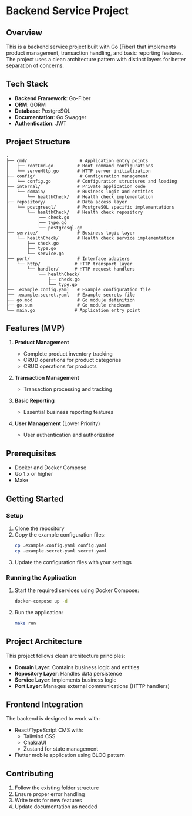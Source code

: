 # Backend Service Project

## Overview
This is a backend service project built with Go (Fiber) that implements product management, transaction handling, and basic reporting features. The project uses a clean architecture pattern with distinct layers for better separation of concerns.

## Tech Stack
- **Backend Framework**: Go-Fiber
- **ORM**: GORM
- **Database**: PostgreSQL
- **Documentation**: Go Swagger
- **Authentication**: JWT

## Project Structure
```
.
├── cmd/                    # Application entry points
│   ├── rootCmd.go         # Root command configurations
│   └── serveHttp.go       # HTTP server initialization
├── config/                 # Configuration management
│   └── config.go          # Configuration structures and loading
├── internal/              # Private application code
│   └── domain/            # Business logic and entities
│       └── healthCheck/   # Health check implementation
├── repository/            # Data access layer
│   └── postgresql/        # PostgreSQL specific implementations
│       └── healthCheck/   # Health check repository
│           ├── check.go
│           ├── type.go
│           └── postgresql.go
├── service/               # Business logic layer
│   └── healthCheck/       # Health check service implementation
│       ├── check.go
│       ├── type.go
│       └── service.go
├── port/                  # Interface adapters
│   └── http/             # HTTP transport layer
│       └── handler/      # HTTP request handlers
│           └── healthCheck/
│               ├── check.go
│               └── type.go
├── .example.config.yaml   # Example configuration file
├── .example.secret.yaml   # Example secrets file
├── go.mod                 # Go module definition
├── go.sum                 # Go module checksum
└── main.go               # Application entry point
```

## Features (MVP)
1. **Product Management**
   - Complete product inventory tracking
   - CRUD operations for product categories
   - CRUD operations for products

2. **Transaction Management**
   - Transaction processing and tracking

3. **Basic Reporting**
   - Essential business reporting features

4. **User Management** (Lower Priority)
   - User authentication and authorization

## Prerequisites
- Docker and Docker Compose
- Go 1.x or higher
- Make

## Getting Started

### Setup
1. Clone the repository
2. Copy the example configuration files:
   ```bash
   cp .example.config.yaml config.yaml
   cp .example.secret.yaml secret.yaml
   ```
3. Update the configuration files with your settings

### Running the Application

1. Start the required services using Docker Compose:
   ```bash
   docker-compose up -d
   ```

2. Run the application:
   ```bash
   make run
   ```

## Project Architecture
This project follows clean architecture principles:
- **Domain Layer**: Contains business logic and entities
- **Repository Layer**: Handles data persistence
- **Service Layer**: Implements business logic
- **Port Layer**: Manages external communications (HTTP handlers)

## Frontend Integration
The backend is designed to work with:
- React/TypeScript CMS with:
  - Tailwind CSS
  - ChakraUI
  - Zustand for state management
- Flutter mobile application using BLOC pattern

## Contributing
1. Follow the existing folder structure
2. Ensure proper error handling
3. Write tests for new features
4. Update documentation as needed
